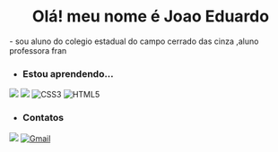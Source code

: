  <h1 align="center"> Olá! meu nome é Joao Eduardo </h1>
- sou aluno do colegio estadual do campo cerrado das cinza ,aluno professora fran 

- ### Estou aprendendo...
[![](https://img.shields.io/badge/JavaScript-323330?style=for-the-badge&logo=javascript&logoColor=F7DF1E)](https://editor.p5js.org/)
[![](https://img.shields.io/badge/Scratch-4D97FF?style=for-the-badge&logo=Scratch&logoColor=white)](https://scratch.mit.edu/)
![CSS3](https://img.shields.io/badge/css3-%231572B6.svg?style=for-the-badge&logo=css3&logoColor=white)
![HTML5](https://img.shields.io/badge/html5-%23E34F26.svg?style=for-the-badge&logo=html5&logoColor=white)

- ### Contatos

[![](https://img.shields.io/badge/Instagram-E4405F?style=for-the-badge&logo=instagram&logoColor=white)](https://www.instagram.com/ofc.eduardo123)
[![Gmail](https://img.shields.io/badge/Gmail-D14836?style=for-the-badge&logo=gmail&logoColor=white)]( joao.eduardo.amelio@escola.pr.gov.br)
